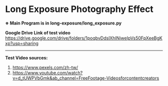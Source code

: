 # Long Exposure Photography Effect

**※ Main Program is in long-exposure/long_exposure.py**

**Google Drive Link of test video**
https://drive.google.com/drive/folders/1poqbvDdslXhINjweIpVs50FpXeeBgKxp?usp=sharing

-----------------------------------------------------------------

**Test Video sources:**

1. https://www.pexels.com/zh-tw/
2. https://www.youtube.com/watch?v=d_tUWPVbGmk&ab_channel=FreeFootage-Videosforcontentcreators